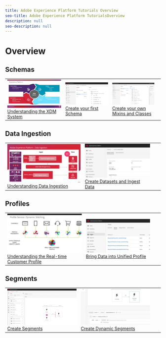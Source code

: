 ```yaml
---
title: Adobe Experience Platform Tutorials Overview
seo-title: Adobe Experience Platform TutorialsOverview
description: null
seo-description: null
---
```


# Overview

## Schemas

<table>
<tr>
  <td><a href="schemas/understanding-the-xdm-system-and-experience-data-model.md"><img alt="Understanding the XDM System" src="assets/thumb_Understanding-the-XDM-System.png"></a><br/><a href="schemas/understanding-the-xdm-system-and-experience-data-model.md">Understanding the XDM System</a></td>
  <td><a href="schemas/create-your-first-schema-with-out-of-the-box-components.md"><img alt="Create your first Schema" src="assets/thumb_Create-your-First-Schema.png"></a><br/><a href="schemas/create-your-first-schema-with-out-of-the-box-components.md">Create your first Schema</a></td>
  <td><a href="schemas/create-your-own-mixins-and-classes.md"><img alt="Create your own Mixins and Classes" src="assets/thumb_Create-your-own-Mixins-and-Classes.png"></a><br/><a href="schemas/create-your-own-mixins-and-classes.md">Create your own Mixins and Classes</a></td>
  <td><br/></td>
</tr>
</table>

## Data Ingestion

<table>
<tr>
  <td><a href="datasets/understanding-data-ingestion.md"><img alt="Understanding Data Ingestion" src="assets/thumb_Understanding-Data-Ingestion.png"></a><br/><a href="datasets/understanding-data-ingestion.md">Understanding Data Ingestion</a></td>
  <td><a href="datasets/create-datasets-and-ingest-data.md"><img alt="Create Datasets and Ingest Data" src="assets/thumb_Create-Datasets-and-Ingest-Data.png"></a><br/><a href="datasets/create-datasets-and-ingest-data.md">Create Datasets and Ingest Data</a></td>
  <td><br/></td>
  <td><br/></td>
</tr>
</table>

## Profiles

<table>
<tr>
  <td><a href="profiles/understanding-the-real-time-customer-profile.md"><img alt="Understanding the Real-time Customer Profile" src="assets/thumb_Understanding-the-Real-Time-Customer-Profile.png"></a><br/><a href="profiles/understanding-the-real-time-customer-profile.md">Understanding the Real-time Customer Profile</a></td>
  <td><a href="profiles/bring-data-into-the-real-time-customer-profile.md"><img alt="Bring Data into Unified Profile" src="assets/thumb_Bring-Data-into-the-Unified-Profile.png"></a><br/><a href="profiles/bring-data-into-the-real-time-customer-profile.md">Bring Data into Unified Profile</a></td>
  <td><br/></td>
  <td><br/></td>
</tr>
</table>

## Segments

<table>
<tr>
  <td><a href="segments/create-segments.md"><img alt="Create Segments" src="assets/thumb_Create-Segments.png"></a><br/><a href="segments/create-segments.md">Create Segments</a></td>
  <td><a href="segments/create-dynamic-segments.md"><img alt="Create Dynamic Segments" src="assets/thumb_Create-Dynamic-Segments.png"></a><br/><a href="segments/create-dynamic-segments.md">Create Dynamic Segments</a></td>
  <td><br/></td>
  <td><br/></td>
</tr>
</table>